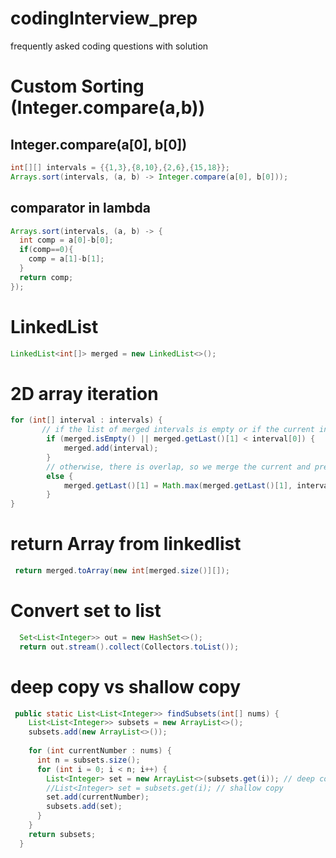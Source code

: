 # codingInterview_prep
frequently asked coding questions with solution


# Custom Sorting (Integer.compare(a,b))
## Integer.compare(a[0], b[0])
```java
int[][] intervals = {{1,3},{8,10},{2,6},{15,18}};
Arrays.sort(intervals, (a, b) -> Integer.compare(a[0], b[0])); 
```

## comparator in lambda
```java
Arrays.sort(intervals, (a, b) -> {
  int comp = a[0]-b[0];
  if(comp==0){
    comp = a[1]-b[1];
  }
  return comp;
});
```


# LinkedList
```java
LinkedList<int[]> merged = new LinkedList<>();
```

# 2D array iteration
```java
for (int[] interval : intervals) {
       // if the list of merged intervals is empty or if the current interval does not overlap with the previous, simply append it.
        if (merged.isEmpty() || merged.getLast()[1] < interval[0]) {
            merged.add(interval);
        }
        // otherwise, there is overlap, so we merge the current and previous intervals.
        else {
            merged.getLast()[1] = Math.max(merged.getLast()[1], interval[1]);
        }
}

```
# return Array from linkedlist
```java
 return merged.toArray(new int[merged.size()][]);
 ```
# Convert set to list 
```java
  Set<List<Integer>> out = new HashSet<>();
  return out.stream().collect(Collectors.toList());  
```


# deep copy vs shallow copy
```java
 public static List<List<Integer>> findSubsets(int[] nums) {
    List<List<Integer>> subsets = new ArrayList<>();
    subsets.add(new ArrayList<>());
    
    for (int currentNumber : nums) {
      int n = subsets.size();
      for (int i = 0; i < n; i++) {
        List<Integer> set = new ArrayList<>(subsets.get(i)); // deep copy
        //List<Integer> set = subsets.get(i); // shallow copy
        set.add(currentNumber);
        subsets.add(set);
      }
    }
    return subsets;
  }

```
